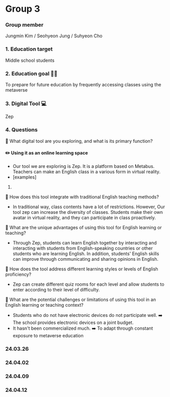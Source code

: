 #  Group 3 
### Group member 
Jungmin Kim / Seohyeon Jung / Suhyeon Cho
### 1. Education target 
Middle school students
### 2. Education goal 👩‍🏫
To prepare for future education by frequently accessing classes using the metaverse
### 3. Digital Tool 💻
Zep
### 4. Questions 
📍 What digital tool are you exploring, and what is its primary function?
#### ✏️ Using it as an online learning space
 - Our tool we are exploring is Zep. It is a platform based on Metabus. Teachers can make an English class in a various form in virtual reality. 
 - [examples]
1) 
📍 How does this tool integrate with traditional English teaching methods?
 - In traditional way, class contents have a lot of restrictions. However, Our tool zep can increase the diversity of classes. Students make their own avatar in virtual reality, and they can participate in class proactively. 

📍 What are the unique advantages of using this tool for English learning or teaching?
 - Through Zep, students can learn English together by interacting and interacting with students from English-speaking countries or other students who are learning English. In addition, students' English skills can improve through communicating and sharing opinions in English.

📍 How does the tool address different learning styles or levels of English proficiency?
 - Zep can create different quiz rooms for each level and allow students to enter according to their level of difficulty. 

📍 What are the potential challenges or limitations of using this tool in an English learning or teaching context?
 - Students who do not have electronic devices do not participate well. ➡️ The school provides electronic devices on a joint budget. 
 - It hasn't been commercialized much. ➡️ To adapt through constant exposure to metaverse education

### 24.03.26
### 24.04.02
### 24.04.09
### 24.04.12
